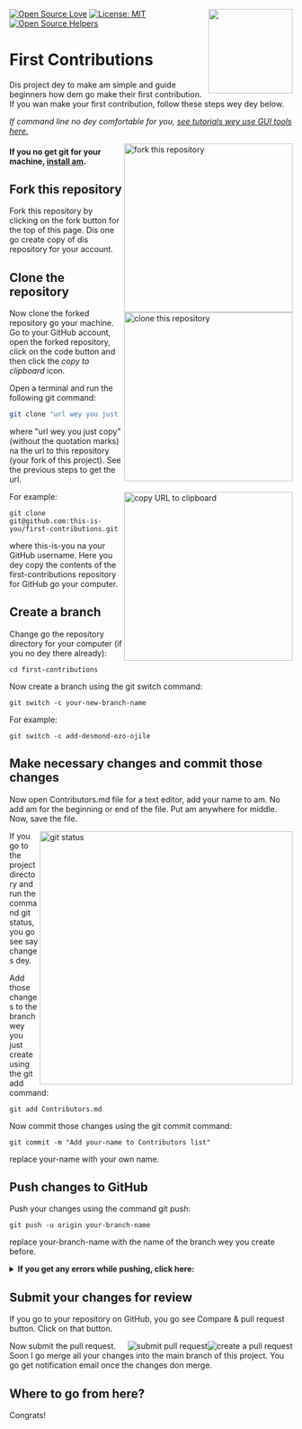 [![Open Source Love](https://firstcontributions.github.io/open-source-badges/badges/open-source-v1/open-source.svg)](https://github.com/firstcontributions/open-source-badges)
[<img align="right" width="150" src="https://firstcontributions.github.io/assets/Readme/join-slack-team.png">](https://join.slack.com/t/firstcontributors/shared_invite/zt-1hg51qkgm-Xc7HxhsiPYNN3ofX2_I8FA)
[![License: MIT](https://img.shields.io/badge/License-MIT-green.svg)](https://opensource.org/licenses/MIT)
[![Open Source Helpers](https://www.codetriage.com/roshanjossey/first-contributions/badges/users.svg)](https://www.codetriage.com/roshanjossey/first-contributions)

# First Contributions

Dis project dey to make am simple and guide beginners how dem go make their first contribution. If you wan make your first contribution, follow these steps wey dey below.

_If command line no dey comfortable for you, [see tutorials wey use GUI tools here.](#tutorials-using-other-tools)_

<img align="right" width="300" src="https://firstcontributions.github.io/assets/Readme/fork.png" alt="fork this repository" />

#### If you no get git for your machine, [install am](https://docs.github.com/en/get-started/quickstart/set-up-git).

## Fork this repository

Fork this repository by clicking on the fork button for the top of this page.
Dis one go create copy of dis repository for your account.

## Clone the repository

<img align="right" width="300" src="https://firstcontributions.github.io/assets/Readme/clone.png" alt="clone this repository" />

Now clone the forked repository go your machine. Go to your GitHub account, open the forked repository, click on the code button and then click the _copy to clipboard_ icon.

Open a terminal and run the following git command:

```bash
git clone "url wey you just copy"
```

where "url wey you just copy" (without the quotation marks) na the url to this repository (your fork of this project). See the previous steps to get the url.

<img align="right" width="300" src="https://firstcontributions.github.io/assets/Readme/copy-to-clipboard.png" alt="copy URL to clipboard" />

For example:

```
git clone git@github.com:this-is-you/first-contributions.git

```

where this-is-you na your GitHub username. Here you dey copy the contents of the first-contributions repository for GitHub go your computer.

## Create a branch

Change go the repository directory for your computer (if you no dey there already):

```
cd first-contributions

```

Now create a branch using the git switch command:

```
git switch -c your-new-branch-name

```

For example:

```
git switch -c add-desmond-ezo-ojile

```

## Make necessary changes and commit those changes

Now open Contributors.md file for a text editor, add your name to am. No add am for the beginning or end of the file. Put am anywhere for middle. Now, save the file.

<img align="right" width="450" src="https://firstcontributions.github.io/assets/Readme/git-status.png" alt="git status" />
If you go to the project directory and run the command git status, you go see say changes dey.

Add those changes to the branch wey you just create using the git add command:

```
git add Contributors.md

```

Now commit those changes using the git commit command:

```
git commit -m "Add your-name to Contributors list"

```

replace your-name with your own name.

## Push changes to GitHub

Push your changes using the command git push:

```
git push -u origin your-branch-name

```

replace your-branch-name with the name of the branch wey you create before.

<details>
<summary> <strong>If you get any errors while pushing, click here:</strong> </summary>

## Authentication Error

   <pre>remote: Support for password authentication don remove since August 13, 2021. Please use a personal access token instead.
remote: Please see https://github.blog/2020-12-15-token-authentication-requirements-for-git-operations/ for more information.
fatal: Authentication failed for 'https://github.com/<your-username>/first-contributions.git/'</pre>

Go to GitHub's tutorial on how to generate and add SSH key to your account.

</details>

## Submit your changes for review

If you go to your repository on GitHub, you go see Compare & pull request button. Click on that button.

<img style="float: right;" src="https://firstcontributions.github.io/assets/Readme/compare-and-pull.png" alt="create a pull request" />
Now submit the pull request.

<img style="float: right;" src="https://firstcontributions.github.io/assets/Readme/submit-pull-request.png" alt="submit pull request" />
Soon I go merge all your changes into the main branch of this project. You go get notification email once the changes don merge.

## Where to go from here?

Congrats!
